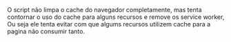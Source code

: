 O script não limpa o cache do navegador completamente, mas tenta contornar o uso do cache para alguns recursos e remove os service worker, Ou seja ele tenta evitar com que algums recursos utilizem cache para a pagina não consumir tanto.
